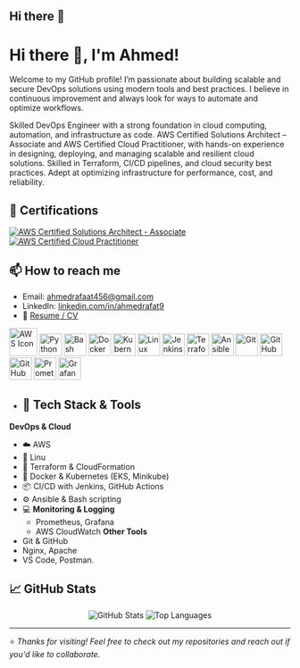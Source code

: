 ## Hi there 👋
# Hi there 👋, I'm Ahmed!
Welcome to my GitHub profile! I’m passionate about building scalable and secure DevOps solutions using modern tools and best practices. I believe in continuous improvement and always look for ways to automate and optimize workflows.

Skilled DevOps Engineer with a strong foundation in cloud computing, automation, and infrastructure as code. AWS Certified
Solutions Architect – Associate and AWS Certified Cloud Practitioner, with hands-on experience in designing, deploying, and
managing scalable and resilient cloud solutions. Skilled in Terraform, CI/CD pipelines, and cloud security best practices. Adept at
optimizing infrastructure for performance, cost, and reliability.



## 🏅 Certifications


[![AWS Certified Solutions Architect - Associate](https://images.credly.com/size/100x100/images/0e284c3f-5164-4b21-8660-0d84737941bc/image.png)](https://www.credly.com/badges/e09e3eab-7fa4-4b0e-ae50-48dbff30422b/linked_in)
[![AWS Certified Cloud Practitioner](https://images.credly.com/size/100x100/images/00634f82-b07f-4bbd-a6bb-53de397fc3a6/image.png)](https://www.credly.com/badges/5bdd358c-5e8b-4db8-8282-a03b722b7dbc/linked_in)


## 📫 How to reach me
- Email: ahmedrafaat456@gmail.com
- LinkedIn: [linkedin.com/in/ahmedrafat9](https://www.linkedin.com/in/ahmedrafat9/)
- 💼 [Resume / CV](https://drive.google.com/drive/folders/1-Fcs6OL2Rdxi1KNyL4aU0Bh5KguOrwQn?usp=sharing)


<p align="left">
  <img src="images/aws_icon.png" alt="AWS Icon" width="50" height="50">
  <img src="https://cdn.jsdelivr.net/gh/devicons/devicon/icons/python/python-original.svg" alt="Python" width="40" height="40"/>
  <img src="https://cdn.jsdelivr.net/gh/devicons/devicon/icons/bash/bash-original.svg" alt="Bash" width="40" height="40"/>
  <img src="https://cdn.jsdelivr.net/gh/devicons/devicon/icons/docker/docker-original.svg" alt="Docker" width="40" height="40"/>
  <img src="https://cdn.jsdelivr.net/gh/devicons/devicon/icons/kubernetes/kubernetes-plain.svg" alt="Kubernetes" width="40" height="40"/>
  <img src="https://cdn.jsdelivr.net/gh/devicons/devicon/icons/linux/linux-original.svg" alt="Linux" width="40" height="40"/>
  <img src="https://cdn.jsdelivr.net/gh/devicons/devicon/icons/jenkins/jenkins-original.svg" alt="Jenkins" width="40" height="40"/>
  <img src="https://cdn.jsdelivr.net/gh/devicons/devicon/icons/terraform/terraform-original.svg" alt="Terraform" width="40" height="40"/>
  <img src="https://cdn.jsdelivr.net/gh/devicons/devicon/icons/ansible/ansible-original.svg" alt="Ansible" width="40" height="40"/>
  <img src="https://cdn.jsdelivr.net/gh/devicons/devicon/icons/git/git-original.svg" alt="Git" width="40" height="40"/>
  <img src="https://cdn.jsdelivr.net/gh/devicons/devicon/icons/github/github-original.svg" alt="GitHub" width="40" height="40"/>
  <img src="https://cdn.jsdelivr.net/gh/devicons/devicon/icons/githubactions/githubactions-original.svg" alt="GitHub Actions" width="40" height="40"/>
  <img src="https://www.vectorlogo.zone/logos/prometheusio/prometheusio-icon.svg" alt="Prometheus" width="40" height="40"/>
  <img src="https://www.vectorlogo.zone/logos/grafana/grafana-icon.svg" alt="Grafana" width="40" height="40"/>

</p>


- ## 🔧 Tech Stack & Tools
**DevOps & Cloud**
- ☁️ AWS
- 🐧 Linu
- 🔧 Terraform & CloudFormation
- 🐳 Docker & Kubernetes (EKS, Minikube)
- 📦 CI/CD with Jenkins, GitHub Actions
- ⚙️ Ansible & Bash scripting
- 💻 **Monitoring & Logging**
    - Prometheus, Grafana
    - AWS CloudWatch
 **Other Tools**
- Git & GitHub
- Nginx, Apache
- VS Code, Postman.



## 📈 GitHub Stats

<p align="center">
  <img src="https://github-readme-stats.vercel.app/api?username=ahmedrafat9&show_icons=true&theme=dracula" alt="GitHub Stats">
  <img src="https://github-readme-stats.vercel.app/api/top-langs/?username=ahmedrafat9&layout=compact&theme=dracula" alt="Top Languages">
</p>



---

⭐️ _Thanks for visiting! Feel free to check out my repositories and reach out if you'd like to collaborate._  

